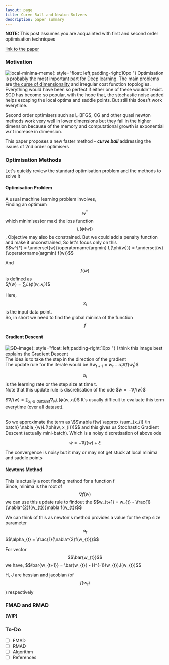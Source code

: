 ```yaml
---
layout: page
title: Curve Ball and Newton Solvers
description: paper summary
---
```


**NOTE:**  This post assumes you are acquainted with first and second order optimisation techniques

[link to the paper](https://arxiv.org/abs/1805.08095)
### Motivation
![local-minima-meme]({{BASE_PATH}}/assets/minima-meme.jpg){: style="float: left;padding-right:10px "}
Optimisation is probably the most important part for Deep learning. The main problems are [the curse of dimensionality](https://en.wikipedia.org/wiki/Curse_of_dimensionality) and irregular cost function topologies. Everything would have been so perfect if either one of these wouldn't exist. SGD has become so popular, with the hope that, the stochastic noise added helps escaping the local optima and saddle points. But still this does't work everytime.

<!-- and there are a lot of variants of optimisers.   -->
Second order optimisers such as L-BFGS, CG and other quasi newton methods work very well in lower dimensions but they fail in the higher dimension because of the memory and computational growth is exponential w.r.t increase in dimension.  


This paper proposes a new faster method - ***curve ball*** addressing the issues of 2nd order optimisers 

### Optimisation Methods
Let's quickly review the standard optimisation problem and the methods to solve it
#### Optimisation Problem
A usual machine learning problem involves,  
Finding an optimum $$w^{*}$$ which minimises(or max) the loss function $$L(\phi(w))$$, Objective may also be constrained.
But we could add a penalty function and make it unconstrained, So let's focus only on this  
\$$w^{*} = \underset{w}{\operatorname{argmin} L(\phi(w))} = \underset{w}{\operatorname{argmin} f(w)}$$  

And $$f(w)$$ is defined as  
\$$f(w) = \sum_{i}L(\phi(w,x_{i}))$$

Here, $$x_{i}$$ is the input data point.  
So, in short we need to find the global minima of the function $$f$$
#### Gradient Descent
![GD-image]({{BASE_PATH}}/assets/GD.jpg){: style="float: left;padding-right:10px "}
I think this image best explains the Gradient Descent  
The idea is to take the step in the direction of the gradient  
The update rule for the iterate would be
\$$w_{t+1} = w_{t} - \alpha_{t}\nabla f(w_{t})$$

$$\alpha_{t}$$ is the learning rate or the step size at time t.  
Note that this update rule is discretisation of the ode
\$$\dot{w} = -\nabla f(w)$$

\$$\nabla f(w) = \sum_{x_{i} \in dataset} \nabla_{w}L(\phi(w, x_{i}))$$ 
It's usually difficult to evaluate this term everytime (over all dataset).

<br />
So we approximate the term as  
\$$\nabla f(w) \approx \sum_{x_{i} \in batch} \nabla_{w}L(\phi(w, x_{i}))$$ 
and this gives us Stochastic Gradient Descent (actually mini-batch). Which is a noisy discretisation of above ode

$$\dot{w} = -\nabla f(w) + \xi$$

The convergence is noisy but it may or may not get stuck at local minima and saddle points
#### Newtons Method
This is actually a root finding method for a function f  
Since, minima is the root of $$\nabla f(w)$$ we can use this update rule to findout the
\$$w_{t+1} = w_{t} - \frac{1}{\nabla^{2}f(w_{t})}\nabla f(w_{t})$$

We can think of this as newton's method provides a value for the step size parameter $$\alpha_{t}$$
\$$\alpha_{t} = \frac{1}{\nabla^{2}f(w_{t})}$$  

For vector $$\bar{w_{t}}$$ we have,
\$$\bar{w_{t+1}} = \bar{w_{t}} - H^{-1}(w_{t})J(w_{t})$$

H, J are hessian and jacobian (of $$f(w_{t})$$) respectively
### FMAD and RMAD
**[WIP]**

### To-Do
- [ ] FMAD
- [ ] RMAD
- [ ] Algorithm
- [ ] References